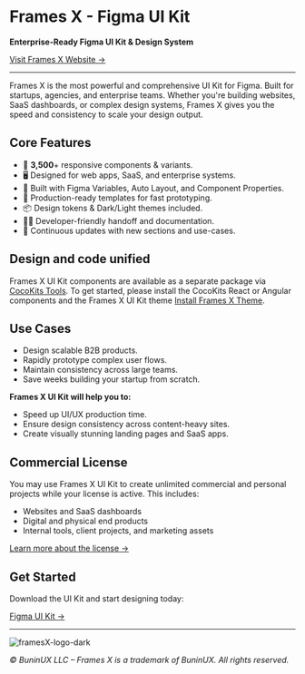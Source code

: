 # Frames X - Figma UI Kit

**Enterprise-Ready Figma UI Kit & Design System**

[Visit Frames X Website →](https://framesxdesign.com)

---

Frames X is the most powerful and comprehensive UI Kit for Figma. Built for startups, agencies, and enterprise teams. Whether you're building websites, SaaS dashboards, or complex design systems, Frames X gives you the speed and consistency to scale your design output.

## Core Features

- 🧩 **3,500**+ responsive components & variants.
- 🖥️ Designed for web apps, SaaS, and enterprise systems.
- 🎯 Built with Figma Variables, Auto Layout, and Component Properties.
- 🚀 Production-ready templates for fast prototyping.
- 📦 Design tokens & Dark/Light themes included.
- 🧑‍💻 Developer-friendly handoff and documentation.
- 🔄 Continuous updates with new sections and use-cases.

## Design and code unified

Frames X UI Kit components are available as a separate package via [CocoKits Tools](https://github.com/coco-base/cocokits). To get started, please install the CocoKits React or Angular components and the Frames X UI Kit theme [Install Frames X Theme](https://www.npmjs.com/package/@cocokits/theme-frames-x).

## Use Cases

- Design scalable B2B products.
- Rapidly prototype complex user flows.
- Maintain consistency across large teams.
- Save weeks building your startup from scratch.

**Frames X UI Kit will help you to:**

- Speed up UI/UX production time.
- Ensure design consistency across content-heavy sites.
- Create visually stunning landing pages and SaaS apps.

## Commercial License

You may use Frames X UI Kit to create unlimited commercial and personal projects while your license is active. This includes:

- Websites and SaaS dashboards  
- Digital and physical end products  
- Internal tools, client projects, and marketing assets

[Learn more about the license →](https://framesxdesign.com/legal)

## Get Started

Download the UI Kit and start designing today:

[Figma UI Kit →](https://framesxdesign.com)

---
![framesX-logo-dark](https://github.com/user-attachments/assets/861edc5e-212a-47bc-9571-18fd178689f1)


_© BuninUX LLC – Frames X is a trademark of BuninUX. All rights reserved._
